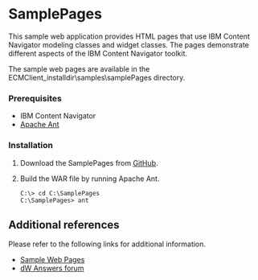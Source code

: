 # SamplePages

This sample web application provides HTML pages that use IBM Content Navigator modeling classes and widget classes. The pages demonstrate different aspects of the IBM Content Navigator toolkit.

The sample web pages are available in the ECMClient_installdir\samples\samplePages directory.

### Prerequisites

* IBM Content Navigator
* [Apache Ant](http://ant.apache.org/)

### Installation

1. Download the SamplePages from [GitHub](https://github.com/ibm-ecm/ibm-content-navigator-samples/tree/master/SamplePages).
2. Build the WAR file by running Apache Ant.

    ```
    C:\> cd C:\SamplePages
    C:\SamplePages> ant
    ```

## Additional references

Please refer to the following links for additional information.
* [Sample Web Pages](https://www.ibm.com/support/knowledgecenter/SSEUEX_3.0.7/com.ibm.developingeuc.doc/eucdv001.htm)
* [dW Answers forum](https://developer.ibm.com/answers/topics/icn/)